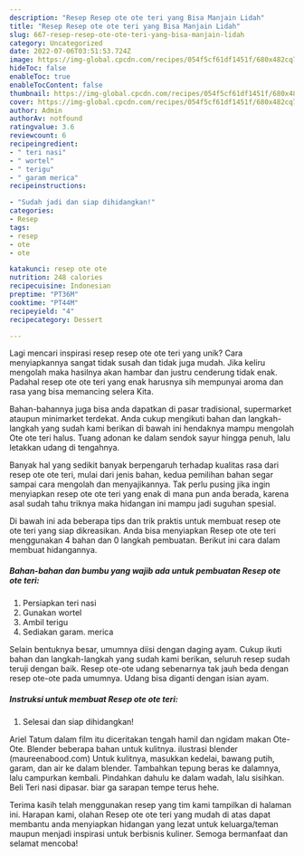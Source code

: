 ```yaml
---
description: "Resep Resep ote ote teri yang Bisa Manjain Lidah"
title: "Resep Resep ote ote teri yang Bisa Manjain Lidah"
slug: 667-resep-resep-ote-ote-teri-yang-bisa-manjain-lidah
category: Uncategorized
date: 2022-07-06T03:51:53.724Z
image: https://img-global.cpcdn.com/recipes/054f5cf61df1451f/680x482cq70/resep-ote-ote-teri-foto-resep-utama.jpg
hideToc: false
enableToc: true
enableTocContent: false
thumbnail: https://img-global.cpcdn.com/recipes/054f5cf61df1451f/680x482cq70/resep-ote-ote-teri-foto-resep-utama.jpg
cover: https://img-global.cpcdn.com/recipes/054f5cf61df1451f/680x482cq70/resep-ote-ote-teri-foto-resep-utama.jpg
author: Admin
authorAv: notfound
ratingvalue: 3.6
reviewcount: 6
recipeingredient:
- " teri nasi"
- " wortel"
- " terigu"
- " garam merica"
recipeinstructions:

- "Sudah jadi dan siap dihidangkan!"
categories:
- Resep
tags:
- resep
- ote
- ote

katakunci: resep ote ote 
nutrition: 248 calories
recipecuisine: Indonesian
preptime: "PT36M"
cooktime: "PT44M"
recipeyield: "4"
recipecategory: Dessert

---
```





Lagi mencari inspirasi resep resep ote ote teri yang unik? Cara menyiapkannya sangat tidak susah dan tidak juga mudah. Jika keliru mengolah maka hasilnya akan hambar dan justru cenderung tidak enak. Padahal resep ote ote teri yang enak harusnya sih mempunyai aroma dan rasa yang bisa memancing selera Kita.





Bahan-bahannya juga bisa anda dapatkan di pasar tradisional, supermarket ataupun minimarket terdekat. Anda cukup mengikuti bahan dan langkah-langkah yang sudah kami berikan di bawah ini hendaknya mampu mengolah Ote ote teri halus. Tuang adonan ke dalam sendok sayur hingga penuh, lalu letakkan udang di tengahnya.

Banyak hal yang sedikit banyak berpengaruh terhadap kualitas rasa dari resep ote ote teri, mulai dari jenis bahan, kedua pemilihan bahan segar sampai cara mengolah dan menyajikannya. Tak perlu pusing jika ingin menyiapkan resep ote ote teri yang enak di mana pun anda berada, karena asal sudah tahu triknya maka hidangan ini mampu jadi suguhan spesial.






Di bawah ini ada beberapa tips dan trik praktis untuk membuat resep ote ote teri yang siap dikreasikan. Anda bisa menyiapkan Resep ote ote teri menggunakan 4 bahan dan 0 langkah pembuatan. Berikut ini cara dalam membuat hidangannya.

<!--inarticleads1-->

##### Bahan-bahan dan bumbu yang wajib ada untuk pembuatan Resep ote ote teri:

1. Persiapkan  teri nasi
1. Gunakan  wortel
1. Ambil  terigu
1. Sediakan  garam. merica


Selain bentuknya besar, umumnya diisi dengan daging ayam. Cukup ikuti bahan dan langkah-langkah yang sudah kami berikan, seluruh resep sudah teruji dengan baik. Resep ote-ote udang sebenarnya tak jauh beda dengan resep ote-ote pada umumnya. Udang bisa diganti dengan isian ayam. 

<!--inarticleads2-->

##### Instruksi untuk membuat Resep ote ote teri:


1. Selesai dan siap dihidangkan!

Ariel Tatum dalam film itu diceritakan tengah hamil dan ngidam makan Ote-Ote. Blender beberapa bahan untuk kulitnya. ilustrasi blender (maureenabood.com) Untuk kulitnya, masukkan kedelai, bawang putih, garam, dan air ke dalam blender. Tambahkan tepung beras ke dalamnya, lalu campurkan kembali. Pindahkan dahulu ke dalam wadah, lalu sisihkan. Beli Teri nasi dipasar. biar ga sarapan tempe terus hehe. 

Terima kasih telah menggunakan resep yang tim kami tampilkan di halaman ini. Harapan kami, olahan Resep ote ote teri yang mudah di atas dapat membantu anda menyiapkan hidangan yang lezat untuk keluarga/teman maupun menjadi inspirasi untuk berbisnis kuliner. Semoga bermanfaat dan selamat mencoba!
